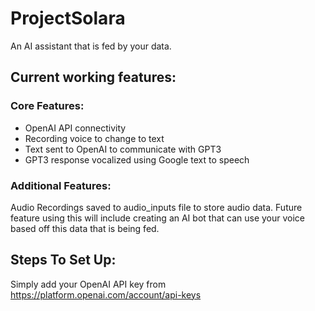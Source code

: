 # ProjectSolara
An AI assistant that is fed by your data.

## Current working features:

### Core Features:
- OpenAI API connectivity
- Recording voice to change to text
- Text sent to OpenAI to communicate with GPT3
- GPT3 response vocalized using Google text to speech

### Additional Features:
Audio Recordings saved to audio_inputs file to store audio data. 
Future feature using this will include creating an AI bot that can use your voice based off this data that is being fed.

## Steps To Set Up:
Simply add your OpenAI API key from https://platform.openai.com/account/api-keys
